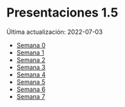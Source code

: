 Presentaciones 1.5
================
Última actualización: 2022-07-03

-   [Semana 0](www.midd.jvcasillas.com/slides/0/)
-   [Semana 1](www.midd.jvcasillas.com/slides/1/)
-   [Semana 2](www.midd.jvcasillas.com/slides/2/)
-   [Semana 3](www.midd.jvcasillas.com/slides/3/)
-   [Semana 4](www.midd.jvcasillas.com/slides/4/)
-   [Semana 5](www.midd.jvcasillas.com/slides/5/)
-   [Semana 6](www.midd.jvcasillas.com/slides/6/)
-   [Semana 7](www.midd.jvcasillas.com/slides/7/)
